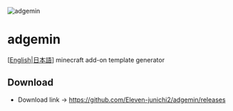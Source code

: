 ![adgemin](https://raw.githubusercontent.com/Eleven-junichi2/adgemin/master/adgemin/resources/images/icon.ico "adgemin")
# adgemin
[[English](https://github.com/Eleven-junichi2/adgemin/blob/master/README.md)|[日本語](https://github.com/Eleven-junichi2/adgemin/blob/master/README.ja.md)]
minecraft add-on template generator
## Download
- Download link → https://github.com/Eleven-junichi2/adgemin/releases
